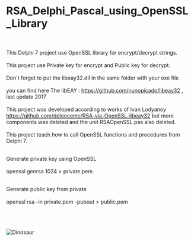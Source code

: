 # RSA_Delphi_Pascal_using_OpenSSL_Library<BR><BR>
This Delphi 7 project use OpenSSL library for encrypt/decrypt strings.<BR><BR>
This project use Private key for encrypt and Public key for decrypt.<BR><BR>
Don't forget to put the libeay32.dll in the same folder with your exe file<BR><BR>
you can find here The libEAY : https://github.com/nunopicado/libeay32 , last update 2017<BR><BR>
This project was developed according to works of Ivan Lodyanoy https://github.com/ddlencemc/RSA-via-OpenSSL-libeay32 but more components was deleted and the unit RSAOpenSSL.pas also deleted.<BR><BR>
This project teach how to call OpenSSL functions and procedures from Delphi 7.<BR><BR>

Generate private key using OpenSSL<BR><BR> 
openssl genrsa 1024 > private.pem<BR><BR>

Generate public key from private<BR><BR>
openssl rsa -in private.pem -pubout > public.pem<BR><BR><BR><BR>
  
  <img src="https://iili.io/yTSGSt.png" alt="Dinosaur" />


